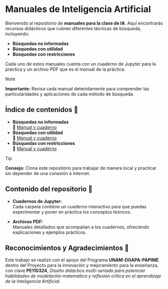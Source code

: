# Manuales de Inteligencia Artificial

Bienvenido al repositorio de **manuales para la clase de IA**. Aquí encontrarás recursos didácticos que cubren diferentes técnicas de búsqueda, incluyendo:

- **Búsquedas no informadas**
- **Búsquedas con utilidad**
- **Búsquedas con restricciones**

Cada uno de estos manuales cuenta con un cuaderno de Jupyter para la práctica y un archivo PDF que es el manual de la práctica.

> [!NOTE]  
> **Importante:** Revisa cada manual detenidamente para comprender las particularidades y aplicaciones de cada método de búsqueda.

## Índice de contenidos 📑

- **Búsquedas no informadas**  
  📄 [Manual y cuaderno](https://github.com/mariomttz/manuales-ia/tree/master/busquedas_no_informadas)
- **Búsquedas con utilidad**  
  📄 [Manual y cuaderno](https://github.com/mariomttz/manuales-ia/tree/master/busquedas_con_utilidad)
- **Búsquedas con restricciones**  
  📄 [Manual y cuaderno](https://github.com/mariomttz/manuales-ia/tree/master/busquedas_con_restricciones)

> [!TIP]  
> **Consejo:** Clona este repositorio para trabajar de manera local y practicar sin depender de una conexión a Internet.

## Contenido del repositorio 📂

- **Cuadernos de Jupyter:**  
  Cada carpeta contiene un cuaderno interactivo para que puedas experimentar y poner en práctica los conceptos teóricos.

- **Archivos PDF:**  
  Manuales detallados que acompañan a los cuadernos, ofreciendo explicaciones y ejemplos prácticos.

## Reconocimientos y Agradecimientos 🙏

Este trabajo se realizó con el apoyo del Programa **UNAM-DGAPA-PAPIME** dentro del Proyecto para la innovación y mejoramiento para la enseñanza, con clave **PE110324**, _Diseño didáctico multi-seriado para potenciar habilidades de modelación matemática y reflexión crítica en el aprendizaje de la Inteligencia Artificial._
